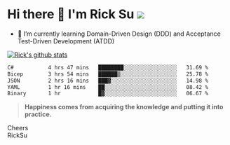 # Hi there 👋 I'm Rick Su ![](https://komarev.com/ghpvc/?username=ricksu978)
<!--
**ricksu978/ricksu978** is a ✨ _special_ ✨ repository because its `README.md` (this file) appears on your GitHub profile.

Here are some ideas to get you started:

- 🔭 I’m currently working on ...
-->
- 🌱 I’m currently learning Domain-Driven Design (DDD) and Acceptance Test-Driven Development (ATDD)
<!--
- 👯 I’m looking to collaborate on ...
- 🤔 I’m looking for help with ...
- 💬 Ask me about ...
- 📫 How to reach me: ...
- 😄 Pronouns: ...
- ⚡ Fun fact: ...
-->
[![Rick's github stats](https://github-readme-stats.vercel.app/api?username=ricksu978&theme=dark)](https://github.com/ricksu978/ricksu978)

<!--START_SECTION:waka-->

```txt
C#           4 hrs 47 mins   ████████░░░░░░░░░░░░░░░░░   31.69 %
Bicep        3 hrs 54 mins   ██████▒░░░░░░░░░░░░░░░░░░   25.78 %
JSON         2 hrs 16 mins   ███▓░░░░░░░░░░░░░░░░░░░░░   14.98 %
YAML         1 hr 16 mins    ██░░░░░░░░░░░░░░░░░░░░░░░   08.42 %
Binary       1 hr            █▓░░░░░░░░░░░░░░░░░░░░░░░   06.67 %
```

<!--END_SECTION:waka-->

> **Happiness comes from acquiring the knowledge and putting it into practice.**

Cheers  
RickSu 
